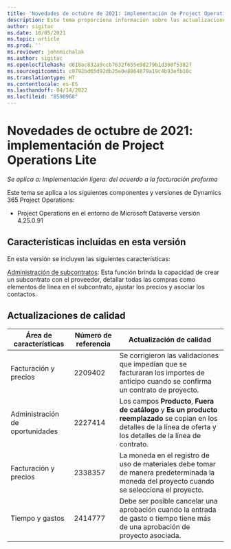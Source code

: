 ```yaml
---
title: 'Novedades de octubre de 2021: implementación de Project Operations Lite'
description: Este tema proporciona información sobre las actualizaciones de calidad disponibles en la versión de octubre de 2021 de la implementación de Project Operations Lite.
author: sigitac
ms.date: 10/05/2021
ms.topic: article
ms.prod: ''
ms.reviewer: johnmichalak
ms.author: sigitac
ms.openlocfilehash: d818ac832a9ccb7632f655e9d279b1d308f53827
ms.sourcegitcommit: c0792bd65d92db25e0e8864879a19c4b93efb10c
ms.translationtype: HT
ms.contentlocale: es-ES
ms.lasthandoff: 04/14/2022
ms.locfileid: "8590968"
---
```

# <a name="whats-new-october-2021---project-operations-lite-deployment"></a>Novedades de octubre de 2021: implementación de Project Operations Lite

_Se aplica a: Implementación ligera: del acuerdo a la facturación proforma_

Este tema se aplica a los siguientes componentes y versiones de Dynamics 365 Project Operations:

  - Project Operations en el entorno de Microsoft Dataverse versión 4.25.0.91


## <a name="features-included-in-this-release"></a>Características incluidas en esta versión

En esta versión se incluyen las siguientes características:

[Administración de subcontratos](../subcontracting/managing-subcontracts-overview.md): Esta función brinda la capacidad de crear un subcontrato con el proveedor, detallar todas las compras como elementos de línea en el subcontrato, ajustar los precios y asociar los contactos.


## <a name="quality-updates"></a>Actualizaciones de calidad

| **Área de características** | **Número de referencia** | **Actualización de calidad** |
| --- | --- | --- |
| Facturación y precios | 2209402 | Se corrigieron las validaciones que impedían que se facturaran los importes de anticipo cuando se confirma un contrato de proyecto. |
| Administración de oportunidades | 2227414 | Los campos **Producto**, **Fuera de catálogo** y **Es un producto reemplazado** se copian en los detalles de la línea de oferta y los detalles de la línea de contrato. |
| Facturación y precios | 2338357 | La moneda en el registro de uso de materiales debe tomar de manera predeterminada la moneda del proyecto cuando se selecciona el proyecto. |
| Tiempo y gastos | 2414777 | Debe ser posible cancelar una aprobación cuando la entrada de gasto o tiempo tiene más de una aprobación de proyecto asociada. |
